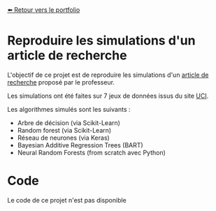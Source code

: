 [:arrow_left: Retour vers le portfolio](https://github.com/ThibaultLanthiez/Portfolio)

# Reproduire les simulations d'un article de recherche

L'objectif de ce projet est de reproduire les simulations d'un [article de recherche](https://github.com/ThibaultLanthiez/Simulations-article-de-recherche/blob/main/Papier%20de%20recherche.pdf) proposé par le professeur.

Les simulations ont été faites sur 7 jeux de données issus du site [UCI](https://archive.ics.uci.edu/ml/index.php). 

Les algorithmes simulés sont les suivants :
* Arbre de décision (via Scikit-Learn)
* Random forest (via Scikit-Learn)
* Réseau de neurones (via Keras)
* Bayesian Additive Regression Trees (BART)
* Neural Random Forests (from scratch avec Python)

# Code

Le code de ce projet n'est pas disponible
